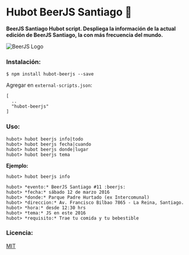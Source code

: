 # Hubot BeerJS Santiago 🍺 

**BeerJS Santiago Hubot script. Despliega la información de la actual edición de BeerJS Santiago, la con más frecuencia del mundo.**

![BeerJS Logo](https://raw.githubusercontent.com/beerjs/meta/master/assets/beerjs.png)

### Instalación:

````
$ npm install hubot-beerjs --save
````

Agregar en `external-scripts.json`:

````
[
  ..
  "hubot-beerjs"
]
````

### Uso:

````
hubot> hubot beerjs info|todo
hubot> hubot beerjs fecha|cuando
hubot> hubot beerjs donde|lugar
hubot> hubot beerjs tema
````

**Ejemplo:**

````
hubot> hubot beerjs info

hubot> ​*evento:*​ BeerJS Santiago #11 :beerjs:
hubot> ​*fecha:*​ sábado 12 de marzo 2016
hubot> ​*donde:*​ Parque Padre Hurtado (ex Intercomunal)
hubot> ​*direccion:*​ Av. Francisco Bilbao 7865 - La Reina, Santiago.
hubot> ​*hora:*​ desde 12:30 hrs
hubot> ​*tema:*​ JS en este 2016
hubot> ​*requisito:*​ Trae tu comida y tu bebestible
````

### Licencia:
[MIT](https://opensource.org/licenses/MIT)

